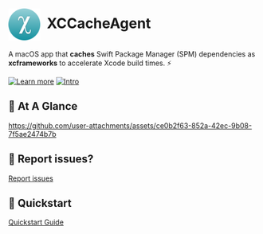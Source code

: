 <h1 valign="middle"><img src="icon.png" alt="XCCacheAgent Icon" width="64" height="64" valign="middle">&nbsp;&nbsp;XCCacheAgent</h1>

A macOS app that **caches** Swift Package Manager (SPM) dependencies as **xcframeworks** to accelerate Xcode build times. ⚡

[![Learn more](https://img.shields.io/badge/Learn_more_about_this_tool-1492a0)](https://xccache.trinhngocthuyen.com)
[![Intro](https://img.shields.io/badge/Quick_intro-674ea7)](https://www.youtube.com/watch?v=aUCFTC-DEVU)

## 👀 At A Glance

https://github.com/user-attachments/assets/ce0b2f63-852a-42ec-9b08-7f5ae2474b7b

## 🐞 Report issues?
[Report issues](https://github.com/trinhngocthuyen/xccache-agent-public/issues)

## 🚀 Quickstart
[Quickstart Guide](https://xccache.trinhngocthuyen.com/docs/quickstart)
